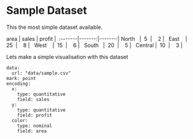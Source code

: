 # Sample Dataset

This the most simple dataset available.

area    |  sales | profit | 
:-------|-------:|-------:|
North   |     5  |      2 |  
East    |    25  |      8 |  
West    |    15  |      6 |  
South   |    20  |      5 |  
Central |    10  |      3 |  


Lets make a simple visualisation with this dataset

```vis
data:
  url: "data/sample.csv"
mark: point
encoding:
  x:
    type: quantitative
    field: sales
  y:
    type: quantitative
    field: profit
  color:
    type: nominal
    field: area
```
